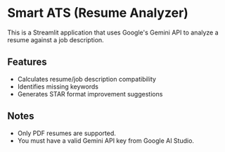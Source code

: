 # Smart ATS (Resume Analyzer)

This is a Streamlit application that uses Google's Gemini API to analyze a resume against a job description.

## Features
- Calculates resume/job description compatibility
- Identifies missing keywords
- Generates STAR format improvement suggestions

## Notes
- Only PDF resumes are supported.
- You must have a valid Gemini API key from Google AI Studio.
